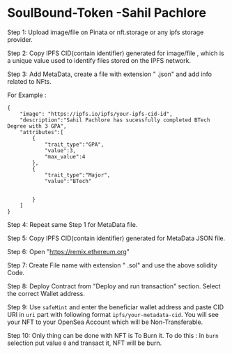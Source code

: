 ﻿# SoulBound-Token -Sahil Pachlore


Step 1: Upload image/file on Pinata or nft.storage or any ipfs storage provider.

Step 2: Copy IPFS CID(contain identifier) generated for image/file , which is a unique value used to identify files stored on the IPFS network.

Step 3: Add MetaData, create a file with extension " .json" and add info related to NFts.

For Example : 

```
{
    "image": "https://ipfs.io/ipfs/your-ipfs-cid-id",
    "description":"Sahil Pachlore has sucessfully completed BTech Degree with 3 GPA",
    "attributes":[
        {
            "trait_type":"GPA",
            "value":3,
            "max_value":4
        },
        {
            "trait_type":"Major",
            "value":"BTech"


        }
    ]
}
```
Step 4: Repeat same Step 1 for MetaData file.

Step 5: Copy IPFS CID(contain identifier) generated for MetaData JSON file.

Step 6: Open "https://remix.ethereum.org"

Step 7: Create File name with extension " .sol" and use the above solidity Code.

Step 8: Deploy Contract from "Deploy and run transaction" section. Select the correct Wallet address.

Step 9: Use ```safeMint``` and enter the beneficiar wallet address and paste CID URI in ```uri``` part with following format ```ipfs/your-metadata-cid```. You will see your NFT to your OpenSea Account which will be Non-Transferable.

Step 10: Only thing can be done with NFT is To Burn it. To do this : In ```burn``` selection put value ```0``` and transact it, NFT will be burn.




